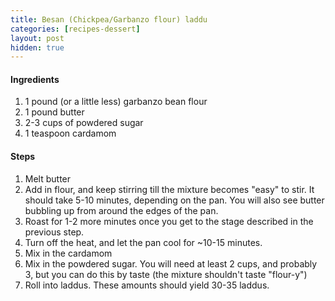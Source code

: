 ```yaml
---
title: Besan (Chickpea/Garbanzo flour) laddu
categories: [recipes-dessert]
layout: post
hidden: true
---
```


#### Ingredients
1. 1 pound (or a little less) garbanzo bean flour
2. 1 pound butter
3. 2-3 cups of powdered sugar
4. 1 teaspoon cardamom

#### Steps
1. Melt butter 
2. Add in flour, and keep stirring till the mixture becomes "easy" to stir. It should take 5-10 minutes, depending on the pan. You will also see butter bubbling up from around the edges of the pan. 
3. Roast for 1-2 more minutes once you get to the stage described in the previous step.
4. Turn off the heat, and let the pan cool for ~10-15 minutes. 
5. Mix in the cardamom
6. Mix in the powdered sugar. You will need at least 2 cups, and probably 3, but you can do this by taste (the mixture shouldn't taste "flour-y")
7. Roll into laddus. These amounts should yield 30-35 laddus.